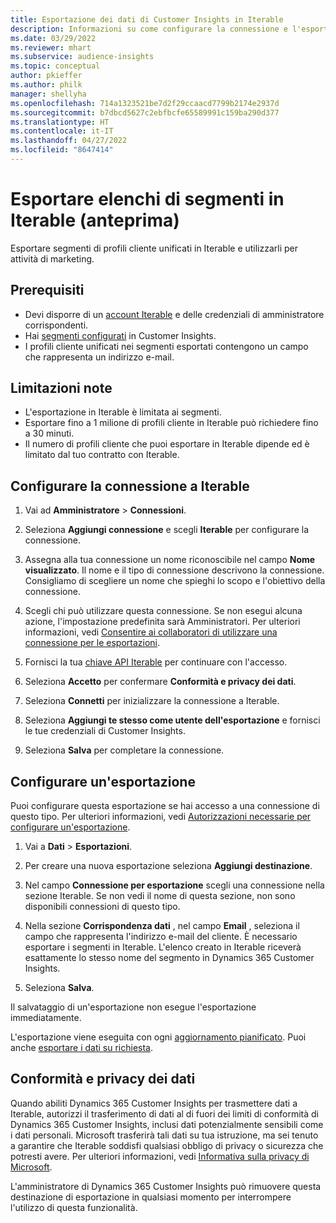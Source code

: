 ```yaml
---
title: Esportazione dei dati di Customer Insights in Iterable
description: Informazioni su come configurare la connessione e l'esportazione in Iterable.
ms.date: 03/29/2022
ms.reviewer: mhart
ms.subservice: audience-insights
ms.topic: conceptual
author: pkieffer
ms.author: philk
manager: shellyha
ms.openlocfilehash: 714a1323521be7d2f29ccaacd7799b2174e2937d
ms.sourcegitcommit: b7dbcd5627c2ebfbcfe65589991c159ba290d377
ms.translationtype: HT
ms.contentlocale: it-IT
ms.lasthandoff: 04/27/2022
ms.locfileid: "8647414"
---
```

# <a name="export-segment-lists-to-iterable-preview"></a>Esportare elenchi di segmenti in Iterable (anteprima)

Esportare segmenti di profili cliente unificati in Iterable e utilizzarli per attività di marketing.

## <a name="prerequisites"></a>Prerequisiti

-   Devi disporre di un [account Iterable](https://iterable.com/) e delle credenziali di amministratore corrispondenti.
-   Hai [segmenti configurati](segments.md) in Customer Insights.
-   I profili cliente unificati nei segmenti esportati contengono un campo che rappresenta un indirizzo e-mail.

## <a name="known-limitations"></a>Limitazioni note

- L'esportazione in Iterable è limitata ai segmenti.
- Esportare fino a 1 milione di profili cliente in Iterable può richiedere fino a 30 minuti. 
- Il numero di profili cliente che puoi esportare in Iterable dipende ed è limitato dal tuo contratto con Iterable.

## <a name="set-up-connection-to-iterable"></a>Configurare la connessione a Iterable

1. Vai ad **Amministratore** > **Connessioni**.

1. Seleziona **Aggiungi connessione** e scegli **Iterable** per configurare la connessione.

1. Assegna alla tua connessione un nome riconoscibile nel campo **Nome visualizzato**. Il nome e il tipo di connessione descrivono la connessione. Consigliamo di scegliere un nome che spieghi lo scopo e l'obiettivo della connessione.

1. Scegli chi può utilizzare questa connessione. Se non esegui alcuna azione, l'impostazione predefinita sarà Amministratori. Per ulteriori informazioni, vedi [Consentire ai collaboratori di utilizzare una connessione per le esportazioni](connections.md#allow-contributors-to-use-a-connection-for-exports).

1. Fornisci la tua [chiave API Iterable](https://support.iterable.com/hc/en-us/articles/360043464871) per continuare con l'accesso. 

1. Seleziona **Accetto** per confermare **Conformità e privacy dei dati**.

1. Seleziona **Connetti** per inizializzare la connessione a Iterable.

1. Seleziona **Aggiungi te stesso come utente dell'esportazione** e fornisci le tue credenziali di Customer Insights.

1. Seleziona **Salva** per completare la connessione.

## <a name="configure-an-export"></a>Configurare un'esportazione

Puoi configurare questa esportazione se hai accesso a una connessione di questo tipo. Per ulteriori informazioni, vedi [Autorizzazioni necessarie per configurare un'esportazione](export-destinations.md#set-up-a-new-export).

1. Vai a **Dati** > **Esportazioni**.

1. Per creare una nuova esportazione seleziona **Aggiungi destinazione**.

1. Nel campo **Connessione per esportazione** scegli una connessione nella sezione Iterable. Se non vedi il nome di questa sezione, non sono disponibili connessioni di questo tipo.

3. Nella sezione **Corrispondenza dati** , nel campo **Email** , seleziona il campo che rappresenta l'indirizzo e-mail del cliente. È necessario esportare i segmenti in Iterable. L'elenco creato in Iterable riceverà esattamente lo stesso nome del segmento in Dynamics 365 Customer Insights.

1. Seleziona **Salva**.

Il salvataggio di un'esportazione non esegue l'esportazione immediatamente.

L'esportazione viene eseguita con ogni [aggiornamento pianificato](system.md#schedule-tab). Puoi anche [esportare i dati su richiesta](export-destinations.md#run-exports-on-demand). 


## <a name="data-privacy-and-compliance"></a>Conformità e privacy dei dati

Quando abiliti Dynamics 365 Customer Insights per trasmettere dati a Iterable, autorizzi il trasferimento di dati al di fuori dei limiti di conformità di Dynamics 365 Customer Insights, inclusi dati potenzialmente sensibili come i dati personali. Microsoft trasferirà tali dati su tua istruzione, ma sei tenuto a garantire che Iterable soddisfi qualsiasi obbligo di privacy o sicurezza che potresti avere. Per ulteriori informazioni, vedi [Informativa sulla privacy di Microsoft](https://go.microsoft.com/fwlink/?linkid=396732).

L'amministratore di Dynamics 365 Customer Insights può rimuovere questa destinazione di esportazione in qualsiasi momento per interrompere l'utilizzo di questa funzionalità.
